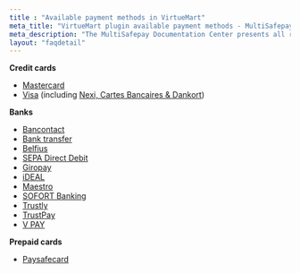 ```yaml
---
title : "Available payment methods in VirtueMart"
meta_title: "VirtueMart plugin available payment methods - MultiSafepay Docs"
meta_description: "The MultiSafepay Documentation Center presents all relevant information about our Plugins and API. You can also find support pages for Payment Methods, Tools and General Questions as well as the contact details of our Support and Integration Teams."
layout: "faqdetail"
---
```

__Credit cards__

+ [Mastercard](/payment-methods/mastercard)
+ [Visa](/payment-methods/visa) (including [Nexi, Cartes Bancaires & Dankort](/payment-methods/credit-and-debit-cards/branded-credit-cards))

__Banks__

+ [Bancontact](/payment-methods/bancontact)
+ [Bank transfer](/payment-methods/bank-transfer)
+ [Belfius](/payment-methods/belfius)
+ [SEPA Direct Debit](/payment-methods/banks/sepa-direct-debit)
+ [Giropay](/payment-methods/giropay)
+ [iDEAL](/payment-methods/ideal)
+ [Maestro](/payment-methods/maestro)
+ [SOFORT Banking](/payment-methods/sofort-banking)
+ [Trustly](/payment-methods/trustly)
+ [TrustPay](/payment-methods/trustpay)
+ [V PAY](/payment-methods/credit-and-debit-cards/vpay/)


__Prepaid cards__ 

+ [Paysafecard](/payment-methods/paysafecard)